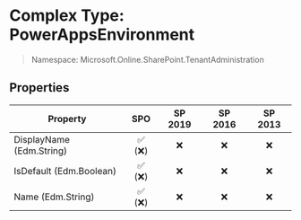 # Complex Type: PowerAppsEnvironment

> Namespace: Microsoft.Online.SharePoint.TenantAdministration

## Properties

Property | SPO | SP 2019 | SP 2016 | SP 2013
----------|:---:|:-------:|:-------:|:-------:
DisplayName (Edm.String) | ✅ (❌) | ❌ | ❌ | ❌
IsDefault (Edm.Boolean) | ✅ (❌) | ❌ | ❌ | ❌
Name (Edm.String) | ✅ (❌) | ❌ | ❌ | ❌